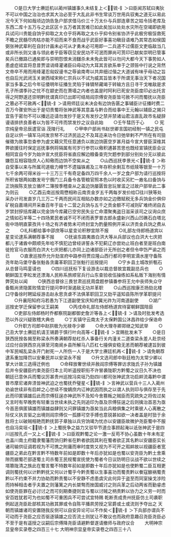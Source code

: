 <!-- { "loadSidebar": true } -->
　　○是日大学士赓廷机以蔺州镇雄事久未结复上＜锍-釒＞曰臣闻苏轼曰夷狄不可以中国之治治也求其大治必至于大乱此非书生常谈万世用兵驭夷之道无以易此况今天下何如哉顷边饷告急户部求借马价三十万太仆与兵部连章苦之姑令括老库及东西二库十五万与之此区区十五万者其苦难已如此矣加以处处水灾所在空竭即欲用兵试问川贵能自饷乎抑取之太仓乎将再取之太仆乎抑令别省协济乎此极穷极馁救死不瞻之民髓尽肉枯亦能不招而来不食而战乎武臣好事喜功瞋目语难乃其常态如侯国弼张神武辈利在自封计画未必可从才勇未必可用即一二兵道不过儒臣文吏临敌当几或非所长则又谁与领此者乎臣等窃见安民功不可泯而罪尚可贳印已献矣崇明已管事矣兵已撤路已通矣即与崇明怨恨未消讎杀未未免此皆可以勿问大都今天下事势如人患虗症祗宜将息昔贾谊诮绛灌诸臣曰毋动为大耳其言欲系单于之颈笞中行说之背然文帝卒不用而用绛灌忍匈奴谩书之辱谕南粤以共弃细过偕之大道诚有味乎毋动之旨也自后光武闭玉关谢西域宋称仁宗兵以不试为威其旨皆本于所谓无事治天下者况国家当多事之后今年征倭明年征播生灵陷于锋镝帑藏竭于转输方且日寻干戈唯敌是求孔子所谓季孙之忧不在颛史而在萧墙之内者也盖是时阿利已死安尧臣度印必出托言得之阿野遂还崇明黔抚谓真印已出即可结局阎宗傅安尧臣皆可赦不问而蜀抚以尧臣之篡必不可赦再＜锍-釒＞请用师廷议未决会有边饷告匮之事辅臣计征播时费二百万今骤安所出于是切责蜀将张神武等其意盖与黔合而给事中王元翰以辅臣之揭只宜告于密勿不可以播远迩请勿发抄于是又有发抄之禁并禁诸讪君沽直乱政市名疑辞谩语排挤良善者以为皆不可传而禁发抄之议自此始
　　○壬午彗历于心
　　○  宪宗纯皇帝忌辰遣官诣  茂陵行礼
　　○甲申户部尚书赵世卿言国初经制一镇之民屯自足以供一镇军马间发京帑不过济民运之不及耳迩来功令日弛举剌不严所在有司狃催徵为故事忽查参为虗文藉灾荒任意逋负以故边饷匮空岁甚月益今宣大督臣深维其弊欲援往时保定巡抚事例将隔属有司岁行参罚以儆积逋甚苦思也既经宣镇抚臣会议相同宜自今岁为始许宣大抚臣将省直应解边粮备查完欠题参到部分别处分无以彼此嫌怨互相容隐庶人心知儆而边饷不空矣从之
　　○山西巡抚李景光＜锍-釒＞称自受事以来与所属司道极力樽节不遗锱铢甫及三年存积余剩互市纸赎等银至一十万七千余两可得米谷一十三万三千有奇足备四万四千余人一岁之食户部为请行巡按将所积省银两如数发岢宁鴈门三兵备令各管粮官照本色以时收买另贮一廒名曰备饷与正饷挨陈支放立循环二簿按季稽查从之盖边饷屡匮皆怠玩冒滥之过故户部举此二事为则云
　　○乙酉云南巡按周懋相称云南贡金岁五千两每岁发价给□往川狭等处采办计司发直岁几三万二千两而民间互相贴办数亦如之边徼赋税无多兵饷金价俱仰矿税自嘉靖间开采垂百年于兹十二营之兵饷与五千之贡金额不可减则矿难终闭自去岁禁封摉括库藏以完金饷今库藏已空穷民失业亡命潜聚夷盗日滋采该司之议询众庶之情如石羊等二十四场累民者诚不可不闭而表罗普古郎永盛新兴西山凹礁石白塔北衙中场明直蒙孜共十场之有济者势未可终封宜为酌量照例开采以济贡金兵饷之费从之
　　○礼科都给事中邵庶等以星变论积秽宜除不报
　　○礼部左侍郎杨道宾以星变论逮系满朝荐事不报
　　○抚谕东路夷酋白洪大等从兵部议也白洪大七庆把都儿于诸酋中颇顺先年哈不慎犯边曾经讲誓永不犯蓟辽亦尝劝止班白者至是班白南徙抢官马衣服而白洪大七庆把都儿亦同上边诸部臣计无所创之者但令申饬严谕之而已
　　○直隶巡按乔允升劾宣府中路参将贾应隆山西行都司李明宣滴水崖守备陈尧年助马堡守备张魁各贪庸革职回卫张魁行巡按提问
　　○宁乡县土城改折甎石从总督马鸣銮请也
　　○四川巡抚标下复设游击以裁总督故宜裁副总兵也
　　○朝鲜国王李昖发还漂海人民称系旅顺官兵行山东查验收伍操练如系私贩下海别有情弊究处以闻
　　○狭西总督徐三畏甘肃巡抚周盘题参镇番参将王允中丧师失众守备甄尚贤隐匿败情宜行提问李时渐遏敌无功并革职
　　○山西巡按康丕扬劾北楼口守备徐时聘延绥游击赵永思贪虐不法俱革职回卫又劾平遥知县陈所学革职提问
　　○升襄阳知府冯若愚为下江道副使宝庆知府冀光祚为河南道副使
　　○湖广巡按史学迁保留参议王嗣美
　　○丙戌命礼部左侍郎杨道宾待宴朝鲜国陪臣
　　○吏部左侍郎杨时乔都察院副都御史詹沂等各上＜锍-釒＞请及时批发考选恐以外议兴疑致稽大典也
　　○丁亥镇守云南太子太保黔国公沐昌祚给少保诰命
　　○升职方司郎中赵拱极为光禄寺少卿
　　○命大理寺卿郑继之知武举
　　○己丑大学士赓廷机请王锡爵于慎行叶向高等＜锍-釒＞宜赐批发未下
　　○是日狭西抚按各揭至称梁永所奏满朝荐劫杠杀人事备行关内潼关二道查梁永差人赴京经过应付自狭西京兆驿至河南阌乡县所解马八匹杠七擡俱安稳无恙而朝荐被逮旨到彼中军民喊乱梁永开门射死一人所伤一人于是大学士赓廷机再＜锍-釒＞请免朝荐逮系重加降罚以安秦民并以安梁永不报
　　○升文选司郎中耿廷柏为太常少卿以掌大计故三选得迁例也
　　○命释放奢世续并赦阎宗傅等罪访求陇氏子孙为镇雄后并令安疆臣约束尧臣归本土司听遥授职衔不许冒袭陇职方黔蜀之议日久不决也  朝廷已意休兵而蜀议厉甚贵州巡按冯奕垣乃劾四川都司张神武贪功启衅流毒黔中谓普市摩尼诸奔溃皆神武迫之也蜀抚乔璧星＜锍-釒＞言神武以营兵十三人入蔺州劝谕世续非有启衅之心世续不悛嫡庶内讧神武因而执之以谓人执则印与俱存至于先此而印匿镇雄后此而宗傅狂逞亦神武所不及知今舍篡叛之贼臣而究疏失之将佐过矣又言时有早晚势有轻重当世续未执之先则追印为亟及宗傅狂逞之后则擒治首恶为亟今首恶俱匿镇雄而镇雄益肆则又问罪镇雄为亟矣当此兵粮俱集之时乘彼人心离散之际仗义执言驱之出境则阎宗傅仅一孤豚可空手搏也意锐甚如欲一决者盖是时狃于余胜将士以破贼相艳而黔抚郭子章独以兵穷饷竭为忧亦以安疆臣故微护尧臣蜀中不服也自冯奕垣＜锍-釒＞上蜀抚争之益力又驳毕节道佥事顾起淹以诋张神武于是四川巡按孔贞一又上＜锍-釒＞曰臣观黔蜀之论一激一反苟不协心虽数十年未有定也盖川南土府籍隶蜀藩而饷归黔省在黔者欲因其利在蜀者欲正其名黔以安疆臣实长诸司输供征调若视为不可携之附庸而审时度势又视为不可开之瑕衅故以视疆臣者宽疆臣之弟此在黔言黔不特数年前如是即数十年后亦犹如是也蜀以安尧臣为黔土舍乘隙而据蜀芒部逐蜀土司杀蜀王民规蜀宣抚使为蜀者今日议防明日议战不欲以世续之壻篡陇清之族此在蜀言蜀不特数年前如是即数十年后亦犹如是也使黔蜀二臣互相更调则蜀抚何以计黔黔抚又何以计蜀乎今黔责蜀以生事喜功而蜀责黔以餋寇酿祸蜀责黔以不约束不并力协助而黔责蜀以不安静不虑患虞灾此何异于盗至而同室操戈涉险而持棹相击者乎夫置之则藩篱之内长桀骜而挫国威讨之则兵革之后动两省而勤睿虑如使尧臣罪在必讨讨之而可刻期奏捷则宜与蜀以讨贼之柄责黔以协力之义劳一时而安百姓犹若可为也如蜀不可重困兵不可尝试宜特赐  乾断责成贵州抚臣仿土司袭职例起送尧臣赴部核其功赦其罪或令自陈平播夙劳授之官爵或土或流则予夺出之  天朝而镇雄诸司安置随我反侧可以自安异论可以不作矣＜锍-釒＞下兵部亦谓兵不可动而于尧臣之应否驱逐镇雄之应否流土则犹让不敢议也而政府意趣召尧臣尧臣必不至于是有遥授之议嗣后宗傅降尧臣请避黔督遂请撤师与政府议合
　　大明神宗显皇帝实录卷之四百三十七
大明神宗显皇帝实录卷之四百三十八
